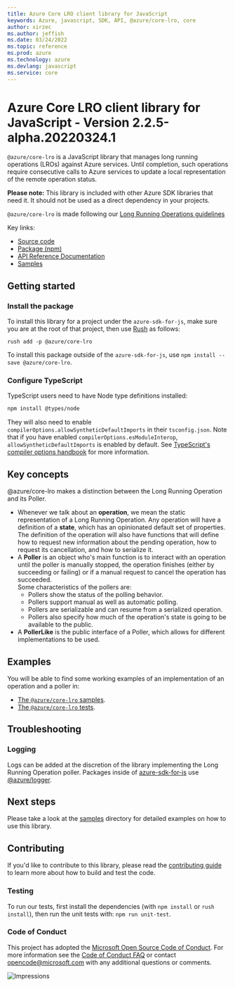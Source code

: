 ```yaml
---
title: Azure Core LRO client library for JavaScript
keywords: Azure, javascript, SDK, API, @azure/core-lro, core
author: xirzec
ms.author: jeffish
ms.date: 03/24/2022
ms.topic: reference
ms.prod: azure
ms.technology: azure
ms.devlang: javascript
ms.service: core
---
```

# Azure Core LRO client library for JavaScript - Version 2.2.5-alpha.20220324.1 


`@azure/core-lro` is a JavaScript library that manages long running operations (LROs) against Azure services. Until completion, such operations require consecutive calls to Azure services to update a local representation of the remote operation status.

**Please note:** This library is included with other Azure SDK libraries that need it. It should not be used as a direct dependency in your projects.

`@azure/core-lro` is made following our [Long Running Operations guidelines](https://azure.github.io/azure-sdk/typescript_design.html#ts-lro)

Key links:
- [Source code](https://github.com/Azure/azure-sdk-for-js/tree/main/sdk/core/core-lro)
- [Package (npm)](https://www.npmjs.com/package/@azure/core-lro) 
- [API Reference Documentation](https://docs.microsoft.com/javascript/api/@azure/core-lro) 
- [Samples](https://github.com/Azure/azure-sdk-for-js/blob/main/sdk/core/core-lro/samples)

## Getting started

### Install the package

To install this library for a project under the `azure-sdk-for-js`, make sure you are at the root of that project, then use [Rush](https://rushjs.io/) as follows:

```
rush add -p @azure/core-lro
```

To install this package outside of the `azure-sdk-for-js`, use `npm install --save @azure/core-lro`.

### Configure TypeScript

TypeScript users need to have Node type definitions installed:

```bash
npm install @types/node
```

They will also need to enable `compilerOptions.allowSyntheticDefaultImports` in their
`tsconfig.json`. Note that if you have enabled `compilerOptions.esModuleInterop`,
`allowSyntheticDefaultImports` is enabled by default.
See [TypeScript's compiler options handbook](https://www.typescriptlang.org/docs/handbook/compiler-options.html)
for more information.

## Key concepts

@azure/core-lro makes a distinction between the Long Running Operation and its Poller.

- Whenever we talk about an **operation**, we mean the static representation of a Long Running Operation.
  Any operation will have a definition of a **state**, which has an opinionated default set of properties.
  The definition of the operation will also have functions that will define how to request new information
  about the pending operation, how to request its cancellation, and how to serialize it.
- A **Poller** is an object who's main function is to interact with an operation until the poller is manually stopped,
  the operation finishes (either by succeeding or failing) or if a manual request to cancel the operation has succeeded.  
  Some characteristics of the pollers are:
    - Pollers show the status of the polling behavior.
    - Pollers support manual as well as automatic polling.
    - Pollers are serializable and can resume from a serialized operation.
    - Pollers also specify how much of the operation's state is going to be available to the public.
- A **PollerLike** is the public interface of a Poller, which allows for different implementations to be used.

## Examples

You will be able to find some working examples of an implementation of an operation and a poller in:

- [The `@azure/core-lro` samples](https://github.com/Azure/azure-sdk-for-js/tree/main/sdk/core/core-lro/samples).
- [The `@azure/core-lro` tests](https://github.com/Azure/azure-sdk-for-js/tree/main/sdk/core/core-lro/test).

## Troubleshooting

### Logging

Logs can be added at the discretion of the library implementing the Long Running Operation poller.
Packages inside of [azure-sdk-for-js](https://github.com/Azure/azure-sdk-for-js) use
[@azure/logger](https://github.com/Azure/azure-sdk-for-js/tree/main/sdk/core/logger).

## Next steps

Please take a look at the [samples](https://github.com/Azure/azure-sdk-for-js/blob/main/sdk/core/core-lro/samples) directory for detailed examples on how to use this library.

## Contributing

If you'd like to contribute to this library, please read the [contributing guide](https://github.com/Azure/azure-sdk-for-js/blob/main/CONTRIBUTING.md) to learn more about how to build and test the code.

### Testing

To run our tests, first install the dependencies (with `npm install` or `rush install`),
then run the unit tests with: `npm run unit-test`.

### Code of Conduct

This project has adopted the [Microsoft Open Source Code of Conduct](https://opensource.microsoft.com/codeofconduct/).
For more information see the [Code of Conduct FAQ](https://opensource.microsoft.com/codeofconduct/faq/) or
contact [opencode@microsoft.com](mailto:opencode@microsoft.com) with any additional questions or comments.

![Impressions](https://azure-sdk-impressions.azurewebsites.net/api/impressions/azure-sdk-for-js%2Fsdk%2Fcore%2Fcore-lro%2FREADME.png)

